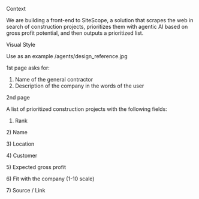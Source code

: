 Context

We are building a front-end to SiteScope, a solution that scrapes the web in search of construction projects, prioritizes them with agentic AI based on gross profit potential, and then outputs a prioritized list.





Visual Style

Use as an example /agents/design\_reference.jpg







1st page asks for:

1. Name of the general contractor
2. Description of the company in the words of the user





2nd page

A list of prioritized construction projects with the following fields:
1) Rank

2\) Name

3\) Location

4\) Customer

5\) Expected gross profit

6\) Fit with the company (1-10 scale)

7\) Source / Link

